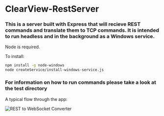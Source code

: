 # ClearView-RestServer
### This is a server built with Express that will recieve REST commands and translate them to TCP commands.  It is intended to run headless and in the background as a Windows service.

Node is required.

To install:
```sh 
npm install -g node-windows
node createService/install-windows-service.js
```

### For information on how to run commands please take a look at the test directory

A typical flow through the app:

![REST to WebSocket Converter](https://user-images.githubusercontent.com/71040019/120730904-5c258280-c497-11eb-93a6-d33187c361e6.png)
